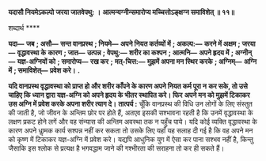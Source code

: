 **यदासौ नियमेऽकल्पो जरया जातवेपथु: ।** **आत्मन्यग्नीन्समारोप्य मच्चित्तोऽङ्क्षग्न समाविशेत् ॥ ११॥** 

शब्दार्थ **** 

**यदा—** **जब** **; असौ—** **सन्त वानप्रस्थ** **; नियमे—** **अपने नियत कर्तव्यों में** **; अकल्प:—** **करने में अक्षम** **; जरया—** **वृद्धावस्था के** **कारण** **; जात—** **उत्पन्न** **; वेपथु:—** **शरीर का कश्पन** **; आत्मनि—** **अपने हृदय में** **; अग्नीन्—** **यज्ञ-अग्नियों को** **; समारोप्य—** **रख कर** **;** **मत्-चित्त:—** **मुझमें अपना मन स्थिर करके** **; अग्निम्—** **अग्नि में** **; समाविशेत्—** **प्रवेश करे।** **.** 

**यदि वानप्रस्थ वृद्धावस्था को प्राप्त हो और शरीर काँपने के कारण अपने नियत कर्म पूरा न** **कर सके, तो उसे चाहिए कि ध्यान द्वारा यज्ञ-अग्नि को अपने हृदय के भीतर स्थापित करे। फिर** **अपने मन को मुझमें टिकाकर उस अग्नि में प्रवेश करके अपना शरीर त्याग दे।** **तात्पर्य :** चूँकि वानप्रस्थ की विधि उन लोगों के लिए संस्तुत की जाती है, जो जीवन के अन्तिम छोर पर होते हैं, अतएव इसकी सश्भावना रहती है कि उनमें वृद्धावस्था के लक्षण प्रकट होने लगें और वह संन्यास की अन्तिम अवस्था तक न पहुँच पाये। यदि कोई व्यक्ति वृद्धावस्था के कारण अपने धाॢमक कार्य सश्पन्न नहीं कर सकता तो उसके लिए यहाँ यह सलाह दी गई है कि वह अपने मन को कृष्ण में टिकाकर यज्ञ-अग्नि में प्रवेश करे। यद्यपि आधुनिक युग में ऐसा कर पाना सश्भव नहीं है, किन्तु जैसाकि इस श्लोक से प्रत्यक्ष है भगवद्धाम जाने की गश्भीरता की सराहना तो कर ही सकते हैं।  
